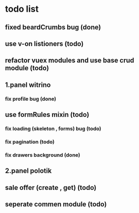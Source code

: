# todo list

## fixed beardCrumbs bug (done)

## use v-on listioners (todo)

## refactor vuex modules and use base crud module (todo)

## 1.panel witrino

### fix profile bug (done)

## use formRules mixin (todo)

### fix loading (skeleton , forms) bug (todo)

### fix pagination (todo)

### fix drawers background (done)

## 2.panel polotik

## sale offer (create , get) (todo)

## seperate commen module (todo)
